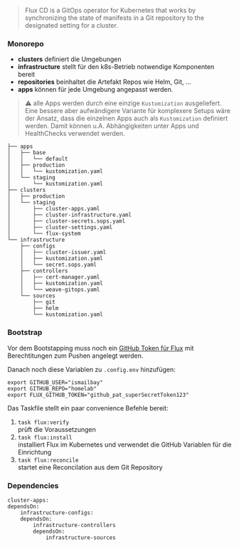 
> Flux CD is a GitOps operator for Kubernetes that works by synchronizing the state of manifests in a Git repository to the designated setting for a cluster.

### Monorepo

* **clusters** definiert die Umgebungen
* **infrastructure** stellt für den k8s-Betrieb notwendige Komponenten bereit
* **repositories** beinhaltet die Artefakt Repos wie Helm, Git, ...
* **apps** können für jede Umgebung angepasst werden. 

> ⚠️ alle Apps werden durch eine einzige `Kustomization` ausgeliefert. Eine bessere aber aufwändigere Variante für komplexere Setups wäre der Ansatz, dass die einzelnen Apps auch als `Kustomization` definiert werden. Damit können u.A. Abhängigkeiten unter Apps und HealthChecks verwendet werden.
  
  ```
  ├── apps
  │   ├── base
  │   │   └── default
  │   ├── production
  │   │   └── kustomization.yaml
  │   └── staging
  │       └── kustomization.yaml
  ├── clusters
  │   ├── production
  │   └── staging
  │       ├── cluster-apps.yaml
  │       ├── cluster-infrastructure.yaml
  │       ├── cluster-secrets.sops.yaml
  │       ├── cluster-settings.yaml
  │       └── flux-system
  └── infrastructure
      ├── configs
      │   ├── cluster-issuer.yaml
      │   ├── kustomization.yaml
      │   └── secret.sops.yaml
      ├── controllers
      │   ├── cert-manager.yaml
      │   ├── kustomization.yaml
      │   └── weave-gitops.yaml
      └── sources
          ├── git
          ├── helm
          └── kustomization.yaml
  ```

### Bootstrap

Vor dem Bootstapping muss noch ein [GitHub Token für Flux](https://fluxcd.io/flux/cmd/flux_bootstrap_github/) mit Berechtitungen zum Pushen angelegt werden. 

Danach noch diese Variablen zu `.config.env` hinzufügen:

  ```
  export GITHUB_USER="ismailbay"
  export GITHUB_REPO="homelab"
  export FLUX_GITHUB_TOKEN="github_pat_superSecretToken123"
  ```

Das Taskfile stellt ein paar convenience Befehle bereit:

1. `task flux:verify`  
   prüft die Voraussetzungen  
2. `task flux:install`  
   installiert Flux im Kubernetes und verwendet die GitHub Variablen für die Einrichtung
1. `task flux:reconcile`  
   startet eine Reconcilation aus dem Git Repository

### Dependencies

  ```
  cluster-apps: 
  dependsOn:
      infrastructure-configs: 
      dependsOn:
          infrastructure-controllers
          dependsOn:
              infrastructure-sources
  ```

